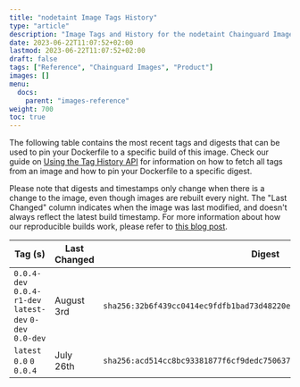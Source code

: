 ```yaml
---
title: "nodetaint Image Tags History"
type: "article"
description: "Image Tags and History for the nodetaint Chainguard Image"
date: 2023-06-22T11:07:52+02:00
lastmod: 2023-06-22T11:07:52+02:00
draft: false
tags: ["Reference", "Chainguard Images", "Product"]
images: []
menu:
  docs:
    parent: "images-reference"
weight: 700
toc: true
---
```


The following table contains the most recent tags and digests that can be used to pin your Dockerfile to a specific build of this image. Check our guide on [Using the Tag History API](/chainguard/chainguard-images/using-the-tag-history-api/) for information on how to fetch all tags from an image and how to pin your Dockerfile to a specific digest.

Please note that digests and timestamps only change when there is a change to the image, even though images are rebuilt every night. The "Last Changed" column indicates when the image was last modified, and doesn't always reflect the latest build timestamp. For more information about how our reproducible builds work, please refer to [this blog post](https://www.chainguard.dev/unchained/reproducing-chainguards-reproducible-image-builds).

| Tag (s)                                                    | Last Changed | Digest                                                                    |
|------------------------------------------------------------|--------------|---------------------------------------------------------------------------|
|  `0.0.4-dev` `0.0.4-r1-dev` `latest-dev` `0-dev` `0.0-dev` | August 3rd   | `sha256:32b6f439cc0414ec9fdfb1bad73d48220e253c33b8a5f5c80b31be1f8711b8e2` |
|  `latest` `0.0` `0` `0.0.4`                                | July 26th    | `sha256:acd514cc8bc93381877f6cf9dedc7506373b30f83dffb9fcf0d512fb19c54dbd` |
